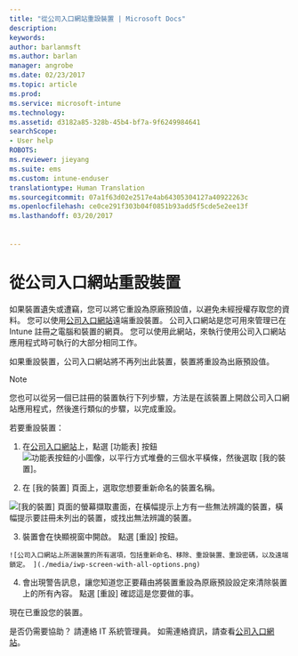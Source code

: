 ```yaml
---
title: "從公司入口網站重設裝置 | Microsoft Docs"
description: 
keywords: 
author: barlanmsft
ms.author: barlan
manager: angrobe
ms.date: 02/23/2017
ms.topic: article
ms.prod: 
ms.service: microsoft-intune
ms.technology: 
ms.assetid: d3182a85-328b-45b4-bf7a-9f6249984641
searchScope:
- User help
ROBOTS: 
ms.reviewer: jieyang
ms.suite: ems
ms.custom: intune-enduser
translationtype: Human Translation
ms.sourcegitcommit: 07a1f63d02e2517e4ab64305304127a40922263c
ms.openlocfilehash: ce0ce291f303b04f0851b93add5f5cde5e2ee13f
ms.lasthandoff: 03/20/2017


---
```



# <a name="reset-your-device-from-the-company-portal-website"></a>從公司入口網站重設裝置

如果裝置遺失或遭竊，您可以將它重設為原廠預設值，以避免未經授權存取您的資料。 您可以使用[公司入口網站](http://portal.manage.microsoft.com)遠端重設裝置。 公司入口網站是您可用來管理已在 Intune 註冊之電腦和裝置的網頁。 您可以使用此網站，來執行使用公司入口網站應用程式時可執行的大部分相同工作。

如果重設裝置，公司入口網站將不再列出此裝置，裝置將重設為出廠預設值。

> [!Note]
> 您也可以從另一個已註冊的裝置執行下列步驟，方法是在該裝置上開啟公司入口網站應用程式，然後進行類似的步驟，以完成重設。 

若要重設裝置：

1.    在[公司入口網站](http://portal.manage.microsoft.com)上，點選 [功能表] 按鈕![功能表按鈕的小圖像，以平行方式堆疊的三個水平橫條](/Intune/whats-new/media/CP_hamburger_menu.png)，然後選取 [我的裝置]。

2. 在 [我的裝置] 頁面上，選取您想要重新命名的裝置名稱。

  ![[我的裝置] 頁面的螢幕擷取畫面，在橫幅提示上方有一些無法辨識的裝置，橫幅提示要註冊未列出的裝置，或找出無法辨識的裝置。](./media/macOS_enroll_002_tap_here_banner.png)

3.    裝置會在快顯視窗中開啟。 點選 [重設] 按鈕。

    ![公司入口網站上所選裝置的所有選項，包括重新命名、移除、重設裝置、重設密碼，以及遠端鎖定。 ](./media/iwp-screen-with-all-options.png)

4.  會出現警告訊息，讓您知道您正要藉由將裝置重設為原廠預設設定來清除裝置上的所有內容。 點選 [重設] 確認這是您要做的事。

現在已重設您的裝置。

是否仍需要協助？ 請連絡 IT 系統管理員。 如需連絡資訊，請查看[公司入口網站](http://portal.manage.microsoft.com)。

